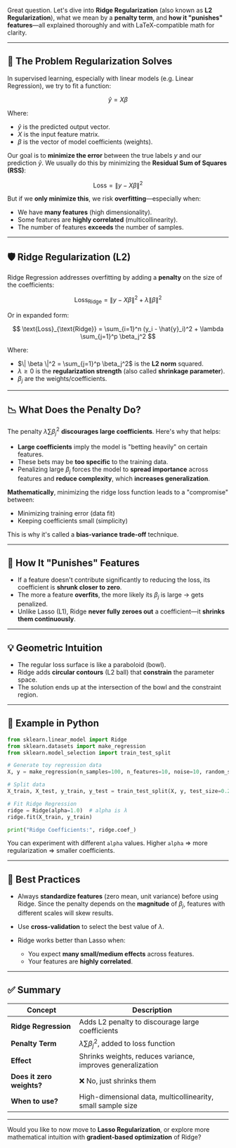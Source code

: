 Great question. Let's dive into **Ridge Regularization** (also known as **L2 Regularization**), what we mean by a **penalty term**, and **how it "punishes" features**—all explained thoroughly and with LaTeX-compatible math for clarity.

---

## 🧠 The Problem Regularization Solves

In supervised learning, especially with linear models (e.g. Linear Regression), we try to fit a function:

$$
\hat{y} = X\beta
$$

Where:

* $\hat{y}$ is the predicted output vector.
* $X$ is the input feature matrix.
* $\beta$ is the vector of model coefficients (weights).

Our goal is to **minimize the error** between the true labels $y$ and our prediction $\hat{y}$. We usually do this by minimizing the **Residual Sum of Squares (RSS)**:

$$
\text{Loss} = \| y - X\beta \|^2
$$

But if we **only minimize this**, we risk **overfitting**—especially when:

* We have **many features** (high dimensionality).
* Some features are **highly correlated** (multicollinearity).
* The number of features **exceeds** the number of samples.

---

## 🛡️ Ridge Regularization (L2)

Ridge Regression addresses overfitting by adding a **penalty** on the size of the coefficients:

$$
\text{Loss}_{\text{Ridge}} = \| y - X\beta \|^2 + \lambda \| \beta \|^2
$$

Or in expanded form:

$$
\text{Loss}_{\text{Ridge}} = \sum_{i=1}^n (y_i - \hat{y}_i)^2 + \lambda \sum_{j=1}^p \beta_j^2
$$

Where:

* $\| \beta \|^2 = \sum_{j=1}^p \beta_j^2$ is the **L2 norm** squared.
* $\lambda \geq 0$ is the **regularization strength** (also called **shrinkage parameter**).
* $\beta_j$ are the weights/coefficients.

---

## 📉 What Does the Penalty Do?

The penalty $\lambda \sum \beta_j^2$ **discourages large coefficients**. Here's why that helps:

* **Large coefficients** imply the model is "betting heavily" on certain features.
* These bets may be **too specific** to the training data.
* Penalizing large $\beta_j$ forces the model to **spread importance** across features and **reduce complexity**, which **increases generalization**.

**Mathematically**, minimizing the ridge loss function leads to a "compromise" between:

* Minimizing training error (data fit)
* Keeping coefficients small (simplicity)

This is why it's called a **bias-variance trade-off** technique.

---

## 🎯 How It "Punishes" Features

* If a feature doesn't contribute significantly to reducing the loss, its coefficient is **shrunk closer to zero**.
* The more a feature **overfits**, the more likely its $\beta_j$ is large → gets penalized.
* Unlike Lasso (L1), Ridge **never fully zeroes out** a coefficient—it **shrinks them continuously**.

---

## 💡 Geometric Intuition

* The regular loss surface is like a paraboloid (bowl).
* Ridge adds **circular contours** (L2 ball) that **constrain** the parameter space.
* The solution ends up at the intersection of the bowl and the constraint region.

---

## 🔢 Example in Python

```python
from sklearn.linear_model import Ridge
from sklearn.datasets import make_regression
from sklearn.model_selection import train_test_split

# Generate toy regression data
X, y = make_regression(n_samples=100, n_features=10, noise=10, random_state=42)

# Split data
X_train, X_test, y_train, y_test = train_test_split(X, y, test_size=0.2, random_state=42)

# Fit Ridge Regression
ridge = Ridge(alpha=1.0)  # alpha is λ
ridge.fit(X_train, y_train)

print("Ridge Coefficients:", ridge.coef_)
```

You can experiment with different `alpha` values. Higher `alpha` ⇒ more regularization ⇒ smaller coefficients.

---

## 📌 Best Practices

* Always **standardize features** (zero mean, unit variance) before using Ridge. Since the penalty depends on the **magnitude** of $\beta_j$, features with different scales will skew results.
* Use **cross-validation** to select the best value of $\lambda$.
* Ridge works better than Lasso when:

  * You expect **many small/medium effects** across features.
  * Your features are **highly correlated**.

---

## ✅ Summary

| Concept                   | Description                                                 |
| ------------------------- | ----------------------------------------------------------- |
| **Ridge Regression**      | Adds L2 penalty to discourage large coefficients            |
| **Penalty Term**          | $\lambda \sum \beta_j^2$, added to loss function            |
| **Effect**                | Shrinks weights, reduces variance, improves generalization  |
| **Does it zero weights?** | ❌ No, just shrinks them                                     |
| **When to use?**          | High-dimensional data, multicollinearity, small sample size |

---

Would you like to now move to **Lasso Regularization**, or explore more mathematical intuition with **gradient-based optimization** of Ridge?